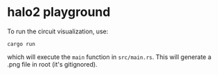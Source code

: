 # halo2 playground

To run the circuit visualization, use:
```
cargo run
```
which will execute the `main` function in `src/main.rs`. This will generate a .png file in root (it's gitignored).
